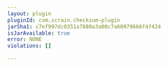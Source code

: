 ```yaml
---
layout: plugin
pluginId: com.scrain.checksum-plugin
jarSha1: c7ef997dc0351a7880a3a00c7a60979666f4f424
isJarAvailable: true
error: NONE
violations: []

---
```


